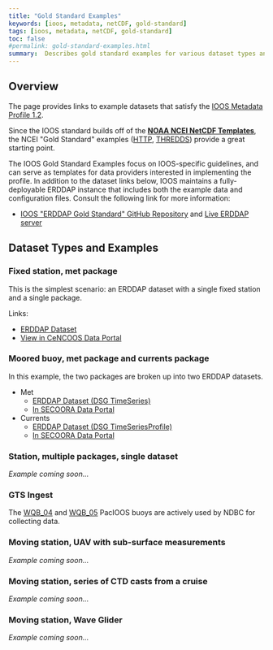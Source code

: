 ```yaml
---
title: "Gold Standard Examples"
keywords: [ioos, metadata, netCDF, gold-standard]
tags: [ioos, metadata, netCDF, gold-standard]
toc: false
#permalink: gold-standard-examples.html
summary:  Describes gold standard examples for various dataset types and scenarios.
---
```



## **Overview**

The page provides links to example datasets that satisfy the [IOOS Metadata Profile 1.2](ioos-metadata-profile-v1-2.html).

Since the IOOS standard builds off of the [**NOAA NCEI NetCDF Templates**](https://www.nodc.noaa.gov/data/formats/netcdf/), the NCEI "Gold Standard" examples ([HTTP](https://data.nodc.noaa.gov/ncei/example/data/netcdf/), [THREDDS](https://data.nodc.noaa.gov/thredds/catalog/example/catalog.html)) provide a great starting point.

The IOOS Gold Standard Examples focus on IOOS-specific guidelines, and can serve as templates for data providers interested in implementing the profile.  In addition to the dataset links below, IOOS maintains a fully-deployable ERDDAP instance that includes both the example data and configuration files.  Consult the following link for more information:

* [IOOS "ERDDAP Gold Standard" GitHub Repository](https://github.com/ioos/erddap-gold-standard) and [Live ERDDAP server](https://standards.sensors.ioos.us/erddap/index.html)

## **Dataset Types and Examples**

### Fixed station, met package

This is the simplest scenario: an ERDDAP dataset with a single fixed station and a single package.

Links:

* [ERDDAP Dataset](https://erddap.cencoos.org/erddap/tabledap/edu_calpoly_marine_morro_bay_met.html)
* [View in CeNCOOS Data Portal](https://data.cencoos.org/#metadata/57163/station)

### Moored buoy, met package and currents package

In this example, the two packages are broken up into two ERDDAP datasets.

* Met
  * [ERDDAP Dataset (DSG TimeSeries)](https://erddap.secoora.org/erddap/tabledap/edu_usf_marine_comps_c10.html)
  * [In SECOORA Data Portal](https://portal.secoora.org/#metadata/60387/station)
* Currents
  * [ERDDAP Dataset (DSG TimeSeriesProfile)](https://erddap.secoora.org/erddap/tabledap/c10-water-velocity-wfs-central-b.html)
  * [In SECOORA Data Portal](https://portal.secoora.org/#metadata/100167/station)

### Station, multiple packages, single dataset

*Example coming soon...*

### GTS Ingest

The [WQB_04](https://pae-paha.pacioos.hawaii.edu/erddap/info/wqb_04/index.html) and [WQB_05](https://pae-paha.pacioos.hawaii.edu/erddap/info/wqb_05/index.html) PacIOOS buoys are actively used by NDBC for collecting data.

### Moving station, UAV with sub-surface measurements

*Example coming soon...*

### Moving station, series of CTD casts from a cruise

*Example coming soon...*

### Moving station, Wave Glider

*Example coming soon...*
